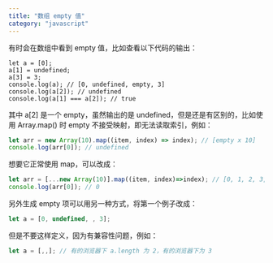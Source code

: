 ```yaml
---
title: "数组 empty 值"
category: "javascript"
---
```


有时会在数组中看到 empty 值，比如查看以下代码的输出：

```
let a = [0];
a[1] = undefined;
a[3] = 3;
console.log(a); // [0, undefined, empty, 3]
console.log(a[2]); // undefined
console.log(a[1] === a[2]); // true
```

其中 a[2] 是一个 empty，虽然输出的是 undefined，但是还是有区别的，比如使用 Array.map() 时 empty 不接受映射，即无法读取索引，例如：
```javascript
let arr = new Array(10).map((item, index) => index); // [empty x 10]
console.log(arr[0]); // undefined
```

想要它正常使用 map，可以改成：
```javascript
let arr = [...new Array(10)].map((item, index)=>index); // [0, 1, 2, 3, 4, 5, 6, 7, 8, 9]
console.log(arr[0]); // 0
```

另外生成 empty 项可以用另一种方式，将第一个例子改成：
```javascript
let a = [0, undefined, , 3];
```

但是不要这样定义，因为有兼容性问题，例如：
```javascript
let a = [,,]; // 有的浏览器下 a.length 为 2，有的浏览器下为 3
```

